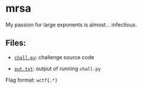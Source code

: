# mrsa

My passion for large exponents is almost... infectious.

## Files:

- [`chall.py`](chall.py): challenge source code

- [`out.txt`](out.txt): output of running `chall.py`

Flag format: `wctf{.*}`
